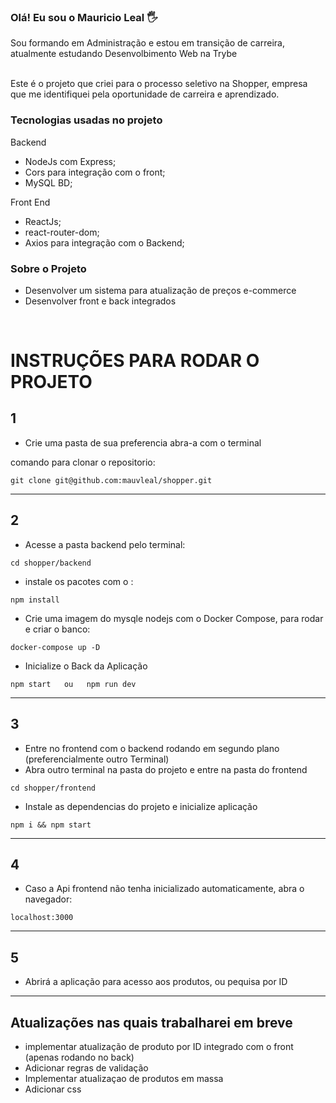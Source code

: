 ### Olá! Eu sou o Mauricio Leal 🖐️<br/>
Sou formando em Administração e estou em transição de carreira, atualmente estudando Desenvolbimento Web na Trybe <br/><br>

Este é o projeto que criei para o processo seletivo na Shopper, empresa que me identifiquei pela oportunidade de carreira e aprendizado.
<br/>

### Tecnologias usadas no projeto

Backend
- NodeJs com Express;
- Cors para integração com o front;
- MySQL BD;


Front End
- ReactJs;
- react-router-dom;
- Axios para integração com o Backend;

### Sobre o Projeto

- Desenvolver um sistema para atualização de preços e-commerce
- Desenvolver front e back integrados

<br/>

# INSTRUÇÕES PARA RODAR O PROJETO

## 1 

- Crie uma pasta de sua preferencia abra-a com o terminal

comando para clonar o repositorio: 

```
git clone git@github.com:mauvleal/shopper.git
```
_____
## 2
- Acesse a pasta backend pelo terminal:

```
cd shopper/backend
```

- instale os pacotes com o :
```
npm install
```
- Crie uma imagem do mysqle nodejs com o Docker Compose, para rodar e criar o banco:
```
docker-compose up -D 
```
- Inicialize o Back da Aplicação
```
npm start   ou   npm run dev
```
_____
## 3
- Entre no frontend com o backend rodando em segundo plano (preferencialmente outro Terminal)
-   Abra outro terminal na pasta do projeto e entre na pasta do frontend
```
cd shopper/frontend
```
- Instale as dependencias do projeto e inicialize aplicação
```
npm i && npm start
```

_____
## 4
- Caso a Api frontend não tenha inicializado automaticamente, abra o navegador:

```
localhost:3000
```
_____
## 5
- Abrirá a aplicação para acesso aos produtos, ou pequisa por ID
_____
## Atualizações nas quais trabalharei em breve

- implementar atualização de produto por ID integrado com o front (apenas rodando no back)
- Adicionar regras de validação
- Implementar atualizaçao de produtos em massa
- Adicionar css

<br>